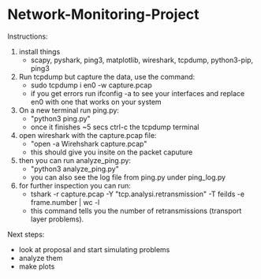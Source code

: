 # Network-Monitoring-Project

Instructions:

1. install things
   - scapy, pyshark, ping3, matplotlib, wireshark, tcpdump, python3-pip, ping3
2. Run tcpdump but capture the data, use the command:
   - sudo tcpdump i en0 -w capture.pcap
   - if you get errors run ifconfig -a to see your interfaces and replace en0 with one that works on your system
3. On a new terminal run ping.py:
   - "python3 ping.py"
   - once it finishes ~5 secs ctrl-c the tcpdump terminal
4. open wireshark with the capture.pcap file:
   - "open -a Wirehshark capture.pcap"
   - this should give you insite on the packet caputure
5. then you can run analyze_ping.py:
   - "python3 analyze_ping.py"
   - you can also see the log file from ping.py under ping_log.py
6. for further inspection you can run:
   - tshark -r capture.pcap -Y "tcp.analysi.retransmission" -T feilds -e frame.number | wc -l
   - this command tells you the number of retransmissions (transport layer problems).

Next steps:
- look at proposal and start simulating problems
- analyze them
- make plots
